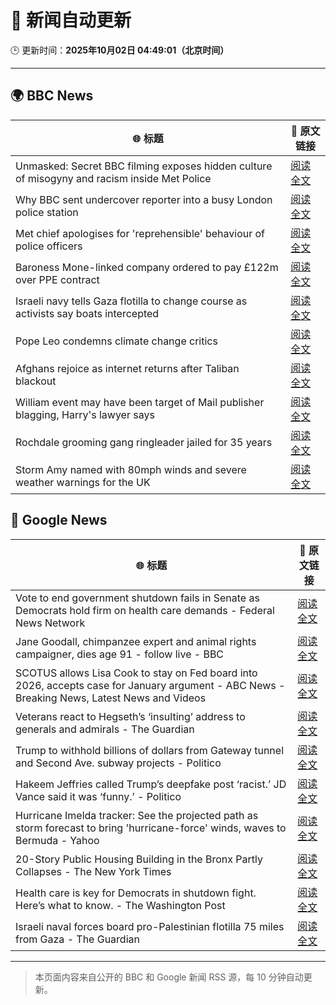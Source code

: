 # 🧠 新闻自动更新

🕒 更新时间：**2025年10月02日 04:49:01（北京时间）**

---

## 🌍 BBC News

| 🌐 标题 | 🔗 原文链接 |
|--------|-------------|
| Unmasked: Secret BBC filming exposes hidden culture of misogyny and racism inside Met Police | [阅读全文](https://www.bbc.com/news/articles/cvgq06d44jyo?at_medium=RSS&at_campaign=rss) |
| Why BBC sent undercover reporter into a busy London police station | [阅读全文](https://www.bbc.com/news/articles/cvgn0rjyn2jo?at_medium=RSS&at_campaign=rss) |
| Met chief apologises for 'reprehensible' behaviour of police officers | [阅读全文](https://www.bbc.com/news/articles/c1mx28gyl29o?at_medium=RSS&at_campaign=rss) |
| Baroness Mone-linked company ordered to pay £122m over PPE contract | [阅读全文](https://www.bbc.com/news/articles/c1792rk7ynko?at_medium=RSS&at_campaign=rss) |
| Israeli navy tells Gaza flotilla to change course as activists say boats intercepted | [阅读全文](https://www.bbc.com/news/articles/c0lk292jww4o?at_medium=RSS&at_campaign=rss) |
| Pope Leo condemns climate change critics | [阅读全文](https://www.bbc.com/news/articles/cgl1pgr2zn8o?at_medium=RSS&at_campaign=rss) |
| Afghans rejoice as internet returns after Taliban blackout | [阅读全文](https://www.bbc.com/news/articles/c0jq2q5jnw3o?at_medium=RSS&at_campaign=rss) |
| William event may have been target of Mail publisher blagging, Harry's lawyer says | [阅读全文](https://www.bbc.com/news/articles/c07v2dmzv1jo?at_medium=RSS&at_campaign=rss) |
| Rochdale grooming gang ringleader jailed for 35 years | [阅读全文](https://www.bbc.com/news/articles/c36k2595k69o?at_medium=RSS&at_campaign=rss) |
| Storm Amy named with 80mph winds and severe weather warnings for the UK | [阅读全文](https://www.bbc.com/weather/articles/cy042drenj8o?at_medium=RSS&at_campaign=rss) |

## 📰 Google News

| 🌐 标题 | 🔗 原文链接 |
|--------|-------------|
| Vote to end government shutdown fails in Senate as Democrats hold firm on health care demands - Federal News Network | [阅读全文](https://news.google.com/rss/articles/CBMixwFBVV95cUxPXzF1MVFsWVoyMW5WME5BbmVUYnJVRjVoUG5Rb2hhamhIN2M2Mk1xS0t4bUI5MlY0UGRrN0FRdDg2U3dYY1RUMGh0TE1WTGROX0tzM2IzWkIteFpnNW1WQmpjWlhTZWhhNmc4OEM4ZF8xbWxhNXhXN0w0S0FqWW5LTmoySl9NMmFLdmJUQlgxcFUyZ09OdjA2cjhEOEQ1bGYxOHZkXzRyaHhvLXZQZ2lKVWkyeF9wUU9mclpiQTJqUUtNOGRMSWtn?oc=5) |
| Jane Goodall, chimpanzee expert and animal rights campaigner, dies age 91 - follow live - BBC | [阅读全文](https://news.google.com/rss/articles/CBMiVEFVX3lxTE1fem84Vk4yQ1ZqYVlFa3FZUURFM1NDVE5zMnpnWjB0YjVwNVI2SjhpS3NZaGt0S3p0dkNqQVFKVXNBVlpKQWpRczlzSTVhY0VNZG01Mg?oc=5) |
| SCOTUS allows Lisa Cook to stay on Fed board into 2026, accepts case for January argument - ABC News - Breaking News, Latest News and Videos | [阅读全文](https://news.google.com/rss/articles/CBMinAFBVV95cUxQRUoyWm1pZUpVblQ2QVBWaHgtdFE5bFZjSE16YUdTYXZ0WnhlejlESzJCX0gzZHJlSlRQOEFKR2FqZW1qLWRPbWEtc1R0amt5OGtGWV9BakdXNEYtRUdiZlBlemtzbGNMbVFJam5XMUU0eG5QVVFGSkpjOEo4bXpLQ3Q0cEZtQWx1NTY3OFEzYkJjaTlHVDJPMVZpMFLSAaIBQVVfeXFMUFN0VnplUjY1LTR6VVZsOTRxVzFMWFhfYmtBR3U1U0FVNzBEUE8zVklQLUlQSXdzZjl5TVZpZjRPME9qNXFqdzFFTHFKaTEzUUpfekZ4M25Qclo3RDJ1Q2FIUGZmV0MzRG4wbWttWVRVQ3IyZGNpNFVJX3BCR2stcnk4Z0ljbE01ZlZ1ekg5T2d2amFTb1NzWjRrZVVsczhRTWp3?oc=5) |
| Veterans react to Hegseth’s ‘insulting’ address to generals and admirals - The Guardian | [阅读全文](https://news.google.com/rss/articles/CBMilgFBVV95cUxOYzhkQnBfS3dmblNzRDVIeG9Sa0lwNHIweFFmTFphWTBPWDQzYWZfbWp2V1J0alRJaDlRei13MTUxd3ctVXFxRmpMVW9URnBCd3FRLXdwenpQQ1hycW1hRWhTQW9CLWhGUXVReEtUREpPWW1nYmp6RHV5VGJTdlVxcVhMSV9kRDlXdC1ZbkNNdmNrdGl6S1E?oc=5) |
| Trump to withhold billions of dollars from Gateway tunnel and Second Ave. subway projects - Politico | [阅读全文](https://news.google.com/rss/articles/CBMi1AFBVV95cUxNRGkzcENJN2loRnpXOWc4Yk9HWk5BZzY5VzRnS2p0aWFMSXhCS1VNV24wMHpBUzNaSnIwWnVtSlpDUG50dnA3NVhCSFBScmRhdV8wS05KRTVYUGhJQWZhajV1SEhMUlNEVmxDS1JLWGxjV201VUtvS0VjdjBacU1kb25JUzNqa2VkSGEtcXhIcDB2VXJWdEFLczdjYnk0OVRkc0p4YVhKNW5TcW5lYVpGR2hiOEYyMW9HX0xwTms4bnZMaUlPOUJCVzdhWmJYQVlMeUI0YQ?oc=5) |
| Hakeem Jeffries called Trump’s deepfake post ‘racist.’ JD Vance said it was ‘funny.’ - Politico | [阅读全文](https://news.google.com/rss/articles/CBMiigFBVV95cUxON2h2NmFkQ3RzbmxOQnhZWHl5azlPd2RMbGxJalVjakh1WnZuRUVsUC0wVnpsNmlybHJ0dl9JcDNWS2NZa3l3VF9nRmZTQWI0b0lXbHh5clpqcjBUSVBjWHhQRlZ1N1A0OUUzc3Bqb3FqODBLTl95QmJoTEZ6QWZFRzNfcVpXZ2hMNGc?oc=5) |
| Hurricane Imelda tracker: See the projected path as storm forecast to bring 'hurricane-force' winds, waves to Bermuda - Yahoo | [阅读全文](https://news.google.com/rss/articles/CBMihwJBVV95cUxQNGMxSGZnbG13eTlPYW82MUFlVXNpck95LUYyMmNMa295clVUYmdoMklXX1FVMmRiZ1M1dDhPUmFYWmk0TTFZT3BBWVFfNFA0aGlid0plLXVmQk1wTlRUR3BnbnRpS0N0bVdZMTczU1V1b3VnR25va3FZTUhtbmJIUU1admtHRnVIaFZNeXViM2N1NmRyMkxNVXYwMGNycTZSSFBXMHNWcTJmdkJTR1BjTTR6Vk5DUkJpMklYVVF5S0VuOFJoazdVUUNrTFRYQm9xVW9INFg1ZHlqeXEyY29vZGd3M2NGMHBLZl94ampod1h6VllUWHpUZndVYlAzb2xDTnpIYWRpSQ?oc=5) |
| 20-Story Public Housing Building in the Bronx Partly Collapses - The New York Times | [阅读全文](https://news.google.com/rss/articles/CBMiigFBVV95cUxPdTd2dzY0ODlSMlgtMW9YWEFKZkoxbVp1ampsS2hQbkdMbXZibTVGeF8tZmJ4NmNsS1pOMmxDTjI5MElUZ2xWd2JHa1I3dnBoZ21MWWVrRi1PTW45dDhubGU0T3p6TEhMajdNUUFxLS02RnQzQlJsWXhYMVAyaVVUUks4cjh1clE3ZlE?oc=5) |
| Health care is key for Democrats in shutdown fight. Here’s what to know. - The Washington Post | [阅读全文](https://news.google.com/rss/articles/CBMiqAFBVV95cUxQRDRyelp0T0JyZTJQSmFBZHFuRzU3Y2NJN0FOYXBUTF9lWWE5ZnJVQ2Ffa2R0R1AwRV8zMjY0LTk3VHA1TlB0ZVk0SVZ3TnVubGV6TjhSbndFNTRJQ3hYcmJrcDBnMGdhMENJUTAtMFQ3NlQ5R2l0WjNzQm5XYmI1NEdHc3ZyZFhZdEZsYmIxYktub2pGMC1NZ0ZMZjBEZkFXN2FWQmQwZ1E?oc=5) |
| Israeli naval forces board pro-Palestinian flotilla 75 miles from Gaza - The Guardian | [阅读全文](https://news.google.com/rss/articles/CBMiogFBVV95cUxNblVLQ1dSbFRBUUlwbnI4Zkp3ekFMWDJsbWJQdmlNSEcyMG81V1ViajlRQmVCWkhnYldpRGg1elZHVjVTbjVmSDY1Z2xFU2pERE9DcFJPZnA5SUtRdHI3dWZfbU5nVUxGQml0TEI1RUU4XzRJYllvc3RvcHFfRVZKa3dkSVZWUkdRTFg1YXlSWF8xSjF3bTdORTZYS0N0Qk9weGc?oc=5) |

---
> 本页面内容来自公开的 BBC 和 Google 新闻 RSS 源，每 10 分钟自动更新。